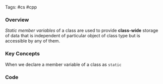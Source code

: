 Tags: #cs #cpp
### Overview
*Static member variables* of a class are used to provide **class-wide** storage of data that is independent of particular object of class type but is accessible by any of them.
### Key Concepts
When we declare a member variable of a class as `static` 
### Code

```

```
